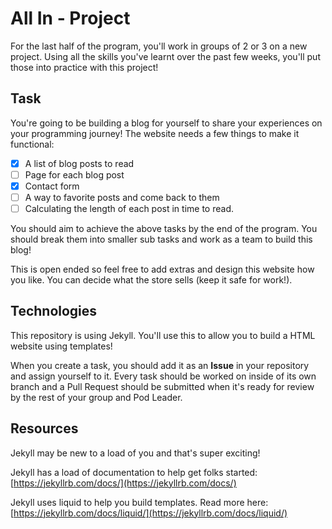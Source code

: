 # All In - Project

For the last half of the program, you'll work in groups of 2 or 3 on a new project. Using all the skills you've learnt over the past few weeks, you'll put those into practice with this project!

## Task

You're going to be building a blog for yourself to share your experiences on your programming journey! The website needs a few things to make it functional:
- [x] A list of blog posts to read
- [ ] Page for each blog post
- [x] Contact form
- [ ] A way to favorite posts and come back to them 
- [ ] Calculating the length of each post in time to read.

You should aim to achieve the above tasks by the end of the program. You should break them into smaller sub tasks and work as a team to build this blog!

This is open ended so feel free to add extras and design this website how you like. You can decide what the store sells (keep it safe for work!).

## Technologies

This repository is using Jekyll. You'll use this to allow you to build a HTML website using templates!

When you create a task, you should add it as an **Issue** in your repository and assign yourself to it. Every task should be worked on inside of its own branch and a Pull Request should be submitted when it's ready for review by the rest of your group and Pod Leader.

## Resources

Jekyll may be new to a load of you and that's super exciting!

Jekyll has a load of documentation to help get folks started: [https://jekyllrb.com/docs/](https://jekyllrb.com/docs/)


Jekyll uses liquid to help you build templates. Read more here: [https://jekyllrb.com/docs/liquid/](https://jekyllrb.com/docs/liquid/) 
